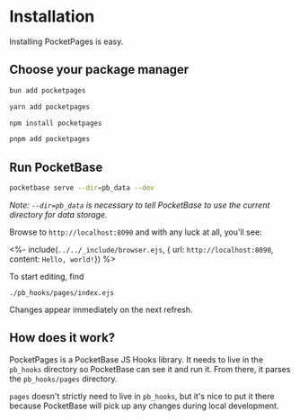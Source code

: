 # Installation

Installing PocketPages is easy.

## Choose your package manager

```bash
bun add pocketpages
```

```bash
yarn add pocketpages
```

```bash
npm install pocketpages
```

```bash
pnpm add pocketpages
```

## Run PocketBase

```bash
pocketbase serve --dir=pb_data --dev
```

_Note: `--dir=pb_data` is necessary to tell PocketBase to use the current directory for data storage._

Browse to `http://localhost:8090` and with any luck at all, you'll see:

<%- include(`../../_include/browser.ejs`, { url: `http://localhost:8090`, content: `Hello, world!`}) %>

To start editing, find

```
./pb_hooks/pages/index.ejs
```

Changes appear immediately on the next refresh.

## How does it work?

PocketPages is a PocketBase JS Hooks library. It needs to live in the `pb_hooks` directory so PocketBase can see it and run it. From there, it parses the `pb_hooks/pages` directory.

`pages` doesn't strictly need to live in `pb_hooks`, but it's nice to put it there because PocketBase will pick up any changes during local development.
